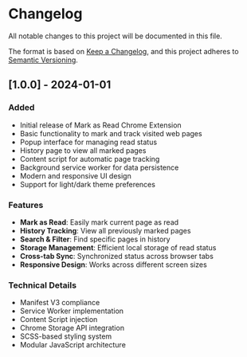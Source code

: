 # Changelog

All notable changes to this project will be documented in this file.

The format is based on [Keep a Changelog](https://keepachangelog.com/en/1.0.0/),
and this project adheres to [Semantic Versioning](https://semver.org/spec/v2.0.0.html).

## [1.0.0] - 2024-01-01

### Added
- Initial release of Mark as Read Chrome Extension
- Basic functionality to mark and track visited web pages
- Popup interface for managing read status
- History page to view all marked pages
- Content script for automatic page tracking
- Background service worker for data persistence
- Modern and responsive UI design
- Support for light/dark theme preferences

### Features
- **Mark as Read**: Easily mark current page as read
- **History Tracking**: View all previously marked pages
- **Search & Filter**: Find specific pages in history
- **Storage Management**: Efficient local storage of read status
- **Cross-tab Sync**: Synchronized status across browser tabs
- **Responsive Design**: Works across different screen sizes

### Technical Details
- Manifest V3 compliance
- Service Worker implementation
- Content Script injection
- Chrome Storage API integration
- SCSS-based styling system
- Modular JavaScript architecture 
